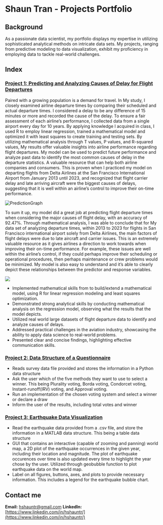 # Shaun Tran - Projects Portfolio 

## Background
As a passionate data scientist, my portfolio displays my expertise in utilizing sophisticated analytical methods on intricate data sets. My projects, ranging from predictive modeling to data visualization, exhibit my proficiency in employing data to tackle real-world challenges.


## Index

### [Project 1: Predicting and Analyzing Causes of Delay for Flight Departures](https://github.com/hshauntr/CausesOfDelays)
Paired with a growing population is a demand for travel. In My study, I closely examined
airline departure times by comparing their scheduled and actual departure times. I considered a delay to
be any difference of 15 minutes or more and recorded the cause of the delay. To ensure a fair assessment
of each airline’s performance, I collected data from a single airport every day for 10 years. By applying
knowledge I acquired in class, I used R to employ linear regression, trained a mathematical model
and optimized it with least squares to create training and testing sets. By utilizing mathematical analysis
through T values, P values, and R-squared values, My results offer valuable insights into airline
performance regarding flight departures. My model can be used to predict future performance and
analyze past data to identify the most common causes of delay in the departure statistics. A valuable
resource that can help both airline companies and consumers. This is proven when I practiced my
model on departing flights from Delta Airlines at the San Francisco International Airport from January
2013 until 2023, and recognized that flight carrier delay and late arriving aircraft were the biggest causes
of delays, suggesting that it is well within an airline’s control to improve their on-time performance.

![PredictionGraph](https://github.com/hshauntr/hshauntr.github.io/blob/main/assets/img/predgraph.png)

To sum it up, my model did a great job at predicting flight departure times when considering the
major causes of flight delay, with an accuracy of 92.47%. Through mathematical analysis, I was able
to conclude that for My data set of analyzing departure times, within 2013 to 2023 for flights in San
Francisco international airport solely from Delta Airlines, the main factors of flight delays were due to
late aircraft and carrier issues. This is an extremely valuable resource as it gives airlines a direction to
work towards when improving their on-time performance. For example, these issues are well within the
airline’s control, if they could perhaps improve their scheduling or operational procedures, then perhaps
maintenance or crew problems would be minimized. My model is also easy to understand and it’s able to
clearly depict these relationships between the predictor and response variables. 

![](https://github.com/hshauntr/hshauntr.github.io/blob/main/assets/img/summarymodel.png)

- Implemented mathematical skills from to build/extend a mathematical model, using R for linear regression modeling and least squares optimization.
- Demonstrated strong analytical skills by conducting mathematical analysis on the regression model, observing what the results that the model depicts.
- Utilized real world large datasets of flight departure data to identify and analyze causes of delays.
- Addressed practical challenges in the aviation industry, showcasing the ability to apply data science to real-world problems.
- Presented clear and concise findings, highlighting effective communication skills.

### [Project 2: Data Structure of a Questionnaire](https://github.com/hshauntr/VotingQuestionnaire)
- Reads survey data file provided and stores the information in a Python data structure
- Ask the user which of the five methods they want to use to select a winner. This being Plurality voting, Borda voting, Condorcet voting, Instant-runoff(IRV) voting, and Approval voting.
- Run an implementation of the chosen voting system and select a winner or declare a draw
- Inform the user of the results, including total votes and winner

### [Project 3: Earthquake Data Visualization](https://github.com/hshauntr/EarthQDataV)
- Read the earthquake data provided from a .csv file, and store the information in a MATLAB data structure. This being a table data structure
- GUI that contains an interactive (capable of zooming and panning) world map, a 2D plot of the earthquake occurrences in the given year, including their location and magnitude. The plot of earthquake occurences over time is also updated every time to highlight the year chose by the user. Utilized through geobubble function to plot earthquake data on the world map.
- Label on all figures, buttons, axes, and plots to provide necessary information. This includes a legend for the earthquake bubble chart.

## Contact me 
**Email:** hshauntr@gmail.com
**LinkedIn:** [https://www.linkedin.com/in/hshauntr/](https://www.linkedin.com/in/hshauntr/)
